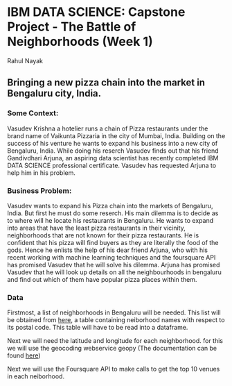 # IBM DATA SCIENCE: Capstone Project - The Battle of Neighborhoods (Week 1)
Rahul Nayak

## Bringing a new pizza chain into the market in Bengaluru city, India. 

### Some Context:
Vasudev Krishna a hotelier runs a chain of Pizza restaurants under the brand name of Vaikunta Pizzaria in the city of Mumbai, India. Building on the success of his venture he wants to expand his business into a new city of Bengaluru, India. While doing his reserch Vasudev finds out that his friend Gandivdhari Arjuna, an aspiring data scientist has recently completed IBM DATA SCIENCE professional certificate. Vasudev has requested Arjuna to help him in his problem.

### Business Problem:
Vasudev wants to expand his Pizza chain into the markets of Bengaluru, India. But first he must do some reserch. His main dilemma is to decide as to where will he locate his restaurants in Bengaluru. He wants to expand into areas that have the least pizza restaurants in their vicinity, neighborhoods that are not known for their pizza restaurants. He is confident that his pizza will find buyers as they are literally the food of the gods. Hence he enlists the help of his dear friend Arjuna, who with his recent working with machine learning techniques and the foursquare API has promised Vasudev that he will solve his dilemma. Arjuna has promised Vasudev that he will look up details on all the neighbourhoods in bengaluru and find out which of them have popular pizza places within them.

### Data

Firstmost, a list of neighborhoods in Bengaluru will be needed. This list will be obtained from [here](https://www.mapsofindia.com/pincode/india/karnataka/bangalore/), a table containing neiborhood names with respect to its postal code. This table will have to be read into a dataframe.

Next we will need the latitude and longitude for each neighborhood. for this we will use the geocoding webservice geopy (The documentation can be found [here](https://geopy.readthedocs.io/en/stable/))

Next we will use the Foursquare API to make calls to get the top 10 venues in each neiborhood.  


